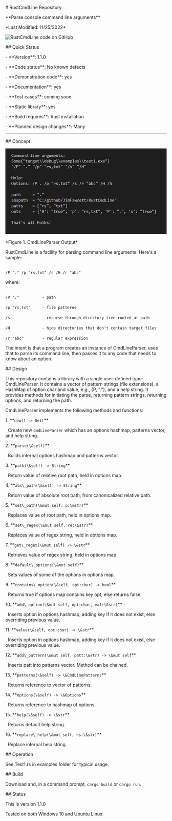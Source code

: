 \# RustCmdLine Repository



\*\*Parse console command line arguments\*\*



\*Last Modified: 11/25/2022\*



![RustCmdLine code on GitHub](https://github.com/JimFawcett/RustCmdLine)



\## Quick Status



\- \*\*Version\*\*: 1.1.0

\- \*\*Code status\*\*: No known defects

\- \*\*Demonstration code\*\*: yes

\- \*\*Documentation\*\*: yes

\- \*\*Test cases\*\*: coming soon

\- \*\*Static library\*\*: yes

\- \*\*Build requires\*\*: Rust installation

\- \*\*Planned design changes\*\*: Many



---



\## Concept



![CmdLineParser Output](Pictures/RustCmdLineParserOutput.JPG)

\*Figure 1. CmdLineParser Output\*



RustCmdLine is a facility for parsing command line arguments. Here's a sample:



```

/P "." /p "rs,txt" /s /H /r "abc"

```



where:



```

/P "."          - path

/p "rs,txt"     - file patterns

/s              - recurse through directory tree rooted at path

/H              - hide directories that don't contain target files

/r "abc"        - regular expression

```



The intent is that a program creates an instance of CmdLineParser, uses that to parse its command line, then passes it to any code that needs to know about an option.



\## Design



This repository contains a library with a single user-defined type: CmdLineParser. It contains a vector of pattern strings (file extensions), a HashMap of option char and value, e.g., {P, "."}, and a help string. It provides methods for initiating the parse, returning pattern strings, returning options, and returning the path.



CmdLineParser implements the following methods and functions:



1\. \*\*`new() -> Self`\*\*  

&nbsp;  Create new `CmdLineParser` which has an options hashmap, patterns vector, and help string.



2\. \*\*`parse(\&self)`\*\*  

&nbsp;  Builds internal options hashmap and patterns vector.



3\. \*\*`path(\&self) -> String`\*\*  

&nbsp;  Return value of relative root path, held in options map.



4\. \*\*`abs\_path(\&self) -> String`\*\*  

&nbsp;  Return value of absolute root path, from canonicalized relative path.



5\. \*\*`set\_path(\&mut self, p:\&str)`\*\*  

&nbsp;  Replaces value of root path, held in options map.



6\. \*\*`set\_regex(\&mut self, re:\&str)`\*\*  

&nbsp;  Replaces value of regex string, held in options map.



7\. \*\*`get\_regex(\&mut self) -> \&str`\*\*  

&nbsp;  Retrieves value of regex string, held in options map.



8\. \*\*`default\_options(\&mut self)`\*\*  

&nbsp;  Sets values of some of the options in options map.



9\. \*\*`contains\_option(\&self, opt:char) -> bool`\*\*  

&nbsp;  Returns true if options map contains key opt, else returns false.



10\. \*\*`add\_option(\&mut self, opt:char, val:\&str)`\*\*  

&nbsp;   Inserts option in options hashmap, adding key if it does not exist, else overriding previous value.



11\. \*\*`value(\&self, opt:char) -> \&str`\*\*  

&nbsp;   Inserts option in options hashmap, adding key if it does not exist, else overriding previous value.



12\. \*\*`add\_pattern(\&mut self, patt:\&str) -> \&mut self`\*\*  

&nbsp;   Inserts patt into patterns vector. Method can be chained.



13\. \*\*`patterns(\&self) -> \&CmdLinePatterns`\*\*  

&nbsp;   Returns reference to vector of patterns.



14\. \*\*`options(\&self) -> \&Options`\*\*  

&nbsp;   Returns reference to hashmap of options.



15\. \*\*`help(\&self) -> \&str`\*\*  

&nbsp;   Returns default help string.



16\. \*\*`replace\_help(\&mut self, hs:\&str)`\*\*  

&nbsp;   Replace internal help string.



\## Operation



See Test1.rs in examples folder for typical usage.



\## Build



Download and, in a command prompt, `cargo build` or `cargo run`.



\## Status



This is version 1.1.0  

Tested on both Windows 10 and Ubuntu Linux



